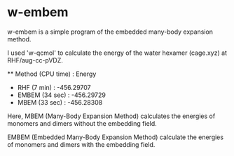 # w-embem
w-embem is a simple program of the embedded many-body expansion method.


I used 'w-qcmol' to calculate the energy of the water hexamer (cage.xyz) at RHF/aug-cc-pVDZ.

** Method  (CPU time) : Energy  
* RHF (7 min) : -456.29707
* EMBEM (34 sec) : -456.29729
* MBEM (33 sec) : -456.28308

Here, MBEM (Many-Body Expansion Method) calculates the energies of monomers and dimers without the embedding field.


EMBEM (Embedded Many-Body Expansion Method) calculate the energies of monomers and dimers with the embedding field.

